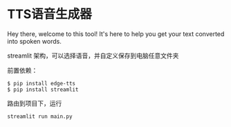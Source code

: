 # TTS语音生成器
 Hey there, welcome to this tool! It's here to help you get your text converted into spoken words.

streamlit 架构，可以选择语音，并自定义保存到电脑任意文件夹

前置依赖：
```
$ pip install edge-tts
$ pip install streamlit

```
路由到项目下，运行
```
streamlit run main.py 
```